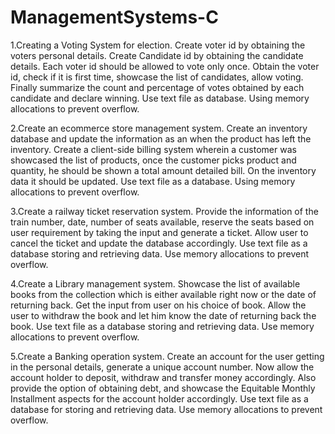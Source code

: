# ManagementSystems-C

1.Creating a Voting System for election. Create voter id by obtaining the voters personal details. Create Candidate id by obtaining the candidate details. Each voter id should be allowed to vote only once. Obtain the voter id, check if it is first time, showcase the list of candidates, allow voting. Finally summarize the count and percentage of votes obtained by each candidate and declare winning. Use text file as database. Using memory allocations to prevent overflow.

2.Create an ecommerce store management system. Create an inventory database and update the information as an when the product has left the inventory. Create a client-side billing system wherein a customer was showcased the list of products, once the customer picks product and quantity, he should be shown a total amount detailed bill. On the inventory data it should be updated. Use text file as a database. Using memory allocations to prevent overflow.

3.Create a railway ticket reservation system. Provide the information of the train number, date, number of seats available, reserve the seats based on user requirement by taking the input and generate a ticket. Allow user to cancel the ticket and update the database accordingly. Use text file as a database storing and retrieving data. Use memory allocations to prevent overflow.

4.Create a Library management system. Showcase the list of available books from the collection which is either available right now or the date of returning back. Get the input from user on his choice of book. Allow the user to withdraw the book and let him know the date of returning back the book. Use text file as a database storing and retrieving data. Use memory allocations to prevent overflow.

5.Create a Banking operation system. Create an account for the user getting in the personal details, generate a unique account number. Now allow the account holder to deposit, withdraw and transfer money accordingly. Also provide the option of obtaining debt, and showcase the Equitable Monthly Installment aspects for the account holder accordingly. Use text file as a database for storing and retrieving data. Use memory allocations to prevent overflow.

